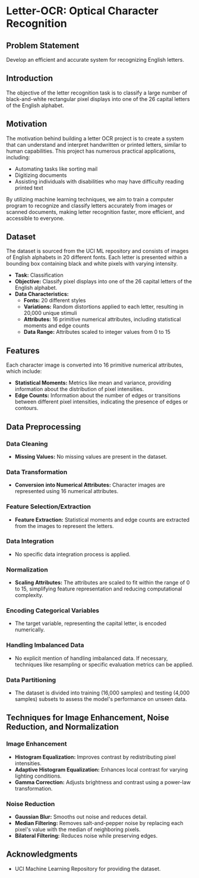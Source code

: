 # Letter-OCR: Optical Character Recognition

## Problem Statement
Develop an efficient and accurate system for recognizing English letters.

## Introduction
The objective of the letter recognition task is to classify a large number of black-and-white rectangular pixel displays into one of the 26 capital letters of the English alphabet.

## Motivation
The motivation behind building a letter OCR project is to create a system that can understand and interpret handwritten or printed letters, similar to human capabilities. This project has numerous practical applications, including:

- Automating tasks like sorting mail
- Digitizing documents
- Assisting individuals with disabilities who may have difficulty reading printed text

By utilizing machine learning techniques, we aim to train a computer program to recognize and classify letters accurately from images or scanned documents, making letter recognition faster, more efficient, and accessible to everyone.

## Dataset
The dataset is sourced from the UCI ML repository and consists of images of English alphabets in 20 different fonts. Each letter is presented within a bounding box containing black and white pixels with varying intensity. 

- **Task:** Classification
- **Objective:** Classify pixel displays into one of the 26 capital letters of the English alphabet.
- **Data Characteristics:**
  - **Fonts:** 20 different styles
  - **Variations:** Random distortions applied to each letter, resulting in 20,000 unique stimuli
  - **Attributes:** 16 primitive numerical attributes, including statistical moments and edge counts
  - **Data Range:** Attributes scaled to integer values from 0 to 15

## Features
Each character image is converted into 16 primitive numerical attributes, which include:

- **Statistical Moments:** Metrics like mean and variance, providing information about the distribution of pixel intensities.
- **Edge Counts:** Information about the number of edges or transitions between different pixel intensities, indicating the presence of edges or contours.

## Data Preprocessing

### Data Cleaning
- **Missing Values:** No missing values are present in the dataset.

### Data Transformation
- **Conversion into Numerical Attributes:** Character images are represented using 16 numerical attributes.

### Feature Selection/Extraction
- **Feature Extraction:** Statistical moments and edge counts are extracted from the images to represent the letters.

### Data Integration
- No specific data integration process is applied.

### Normalization
- **Scaling Attributes:** The attributes are scaled to fit within the range of 0 to 15, simplifying feature representation and reducing computational complexity.

### Encoding Categorical Variables
- The target variable, representing the capital letter, is encoded numerically.

### Handling Imbalanced Data
- No explicit mention of handling imbalanced data. If necessary, techniques like resampling or specific evaluation metrics can be applied.

### Data Partitioning
- The dataset is divided into training (16,000 samples) and testing (4,000 samples) subsets to assess the model's performance on unseen data.

## Techniques for Image Enhancement, Noise Reduction, and Normalization

### Image Enhancement
- **Histogram Equalization:** Improves contrast by redistributing pixel intensities.
- **Adaptive Histogram Equalization:** Enhances local contrast for varying lighting conditions.
- **Gamma Correction:** Adjusts brightness and contrast using a power-law transformation.

### Noise Reduction
- **Gaussian Blur:** Smooths out noise and reduces detail.
- **Median Filtering:** Removes salt-and-pepper noise by replacing each pixel's value with the median of neighboring pixels.
- **Bilateral Filtering:** Reduces noise while preserving edges.

## Acknowledgments
- UCI Machine Learning Repository for providing the dataset.
